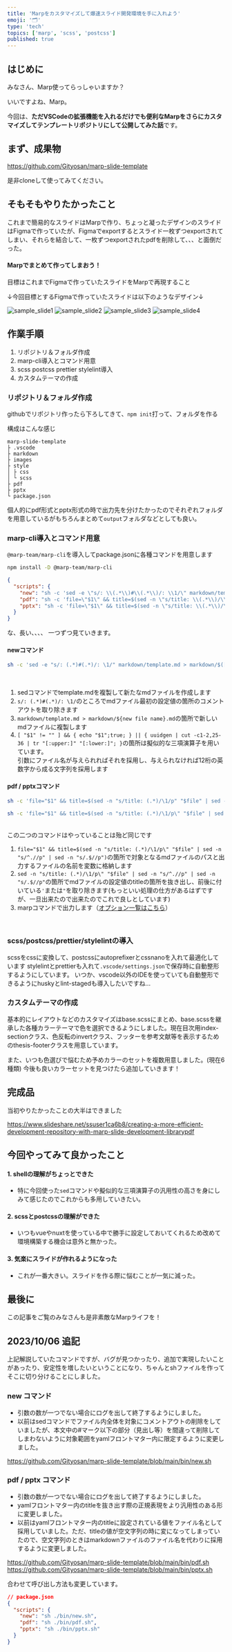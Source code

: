 ```yaml
---
title: 'Marpをカスタマイズして爆速スライド開発環境を手に入れよう'
emoji: '🗂'
type: 'tech'
topics: ['marp', 'scss', 'postcss']
published: true
---
```


## はじめに

みなさん、Marp使ってらっしゃいますか？

いいですよね、Marp。

今回は、**ただVSCodeの拡張機能を入れるだけでも便利なMarpをさらにカスタマイズしてテンプレートリポジトリにして公開してみた話**です。

## まず、成果物

https://github.com/Gityosan/marp-slide-template

是非cloneして使ってみてください。

## そもそもやりたかったこと

これまで簡易的なスライドはMarpで作り、ちょっと凝ったデザインのスライドはFigmaで作っていたが、Figmaでexportするとスライド一枚ずつexportされてしまい、それらを結合して、一枚ずつexportされたpdfを削除して、、、と面倒だった。

#### Marpでまとめて作ってしまおう！

目標はこれまでFigmaで作っていたスライドをMarpで再現すること

↓今回目標とするFigmaで作っていたスライドは以下のようなデザイン↓

![sample_slide1](/images/1786bc69b690bd/sample_slide1.png)
![sample_slide2](/images/1786bc69b690bd/sample_slide2.png)
![sample_slide3](/images/1786bc69b690bd/sample_slide3.png)
![sample_slide4](/images/1786bc69b690bd/sample_slide4.png)

## 作業手順

1. リポジトリ＆フォルダ作成
2. marp-cli導入とコマンド用意
3. scss postcss prettier stylelint導入
4. カスタムテーマの作成

### リポジトリ＆フォルダ作成

githubでリポジトリ作ったら下ろしてきて、`npm init`打って、フォルダを作る

構成はこんな感じ

```
marp-slide-template
├ .vscode
├ markdown
├ images
├ style
│ ├ css
│ └ scss
├ pdf
├ pptx
└ package.json
```

個人的にpdf形式とpptx形式の時で出力先を分けたかったのでそれぞれフォルダを用意しているがもちろんまとめて`output`フォルダなどとしても良い。

### marp-cli導入とコマンド用意

`@marp-team/marp-cli`を導入してpackage.jsonに各種コマンドを用意します

```bash
npm install -D @marp-team/marp-cli
```

```json
{
  "scripts": {
    "new": "sh -c 'sed -e \"s/: \\(.*\\)#\\(.*\\)/: \\1/\" markdown/template.md > markdown/$([ \"$1\" != \"\" ] && { echo \"$1\";true; } || { uuidgen | cut -c1-2,25-36 | tr \"[:upper:]\" \"[:lower:]\"; }).md' --",
    "pdf": "sh -c 'file=\"$1\" && title=$(sed -n \"s/title: \\(.*\\)/\\1/p\" \"$file\" | sed -n \"s/^.//p\" | sed -n \"s/.$//p\") && marp \"$file\" -o \"pdf/$title.pdf\"' --",
    "pptx": "sh -c 'file=\"$1\" && title=$(sed -n \"s/title: \\(.*\\)/\\1/p\" \"$file\" | sed -n \"s/^.//p\" | sed -n \"s/.$//p\") && marp \"$file\" -o \"pptx/$title.pptx\"' --"
  }
}
```

な、長い、、、、
一つずつ見ていきます。

#### newコマンド

```bash
sh -c 'sed -e "s/: (.*)#(.*)/: \1/" markdown/template.md > markdown/$([ "$1" != "" ] && { echo "$1";true; } || { uuidgen | cut -c1-2,25-36 | tr "[:upper:]" "[:lower:]"; }).md' --
```

<br>

1. sedコマンドでtemplate.mdを複製して新たなmdファイルを作成します
2. `s/: (.*)#(.*)/: \1/`のところでmdファイル最初の設定値の箇所のコメントアウトを取り除きます
3. `markdown/template.md > markdown/${new file name}.md`の箇所で新しいmdファイルに複製します
4. `[ "$1" != "" ] && { echo "$1";true; } || { uuidgen | cut -c1-2,25-36 | tr "[:upper:]" "[:lower:]"; }`の箇所は擬似的な三項演算子を用いています。<br>引数にファイル名が与えられればそれを採用し、与えられなければ12桁の英数字から成る文字列を採用します

#### pdf / pptxコマンド

```bash
sh -c 'file="$1" && title=$(sed -n "s/title: (.*)/\1/p" "$file" | sed -n "s/^.//p" | sed -n "s/.$//p") && marp "$file" -o "pdf/$title.pdf"' --
```

```bash
sh -c 'file="$1" && title=$(sed -n "s/title: (.*)/\1/p\" "$file" | sed -n "s/^.//p" | sed -n "s/.$//p") && marp "$file" -o "pptx/$title.pptx"' --
```

<br>
この二つのコマンドはやっていることは殆ど同じです

1. `file="$1" && title=$(sed -n "s/title: (.*)/\1/p\" "$file" | sed -n "s/^.//p" | sed -n "s/.$//p")`の箇所で対象となるmdファイルのパスと出力するファイルの名前を変数に格納します
2. `sed -n "s/title: (.*)/\1/p\" "$file" | sed -n "s/^.//p" | sed -n "s/.$//p"`の箇所でmdファイルの設定値のtitleの箇所を抜き出し、前後に付いている`'`または`"`を取り除きます(もっといい処理の仕方があるはずですが、一旦出来たので出来たのでこれで良しとしています)
3. marpコマンドで出力します（[オプション一覧はこちら](https://github.com/marp-team/marp-cli#options)）

<br>

### scss/postcss/prettier/stylelintの導入

scssをcssに変換して、postcssにautoprefixerとcssnanoを入れて最適化しています
stylelintとprettierも入れて`.vscode/settings.json`で保存時に自動整形するようにしています。
いつか、vscode以外のIDEを使っていても自動整形できるようにhuskyとlint-stagedも導入したいですね...

### カスタムテーマの作成

基本的にレイアウトなどのカスタマイズはbase.scssにまとめ、base.scssを継承した各種カラーテーマで色を選択できるようにしました。現在目次用index-sectionクラス、色反転のinvertクラス、フッターを参考文献等を表示するためのthesis-footerクラスを用意しています。

また、いつも色選びで悩むため予めカラーのセットを複数用意しました。(現在6種類)
今後も良いカラーセットを見つけたら追加していきます！

## 完成品

当初やりたかったことの大半はできました

https://www.slideshare.net/ssuser1ca6b8/creating-a-more-efficient-development-repository-with-marp-slide-development-librarypdf

## 今回やってみて良かったこと

#### 1. shellの理解がちょっとできた

- 特に今回使った`sed`コマンドや擬似的な三項演算子の汎用性の高さを身にしみて感じたのでこれからも多用していきたい。

#### 2. scssとpostcssの理解ができた

- いつもvueやnuxtを使っている中で勝手に設定しておいてくれるため改めて環境構築する機会は意外と無かった。

#### 3. 気楽にスライドが作れるようになった

- これが一番大きい。スライドを作る際に悩むことが一気に減った。

## 最後に

この記事をご覧のみなさんも是非素敵なMarpライフを！

## 2023/10/06 追記

上記解説していたコマンドですが、バグが見つかったり、追加で実現したいことがあったり、安定性を増したいということになり、ちゃんとshファイルを作ってそこに切り分けることにしました。

### new コマンド

- 引数の数が一つでない場合にログを出して終了するようにしました。
- 以前はsedコマンドでファイル内全体を対象にコメントアウトの削除をしていましたが、本文中の#マーク以下の部分（見出し等）を間違って削除してしまわないように対象範囲をyamlフロントマター内に限定するように変更しました。

https://github.com/Gityosan/marp-slide-template/blob/main/bin/new.sh

### pdf / pptx コマンド

- 引数の数が一つでない場合にログを出して終了するようにしました。
- yamlフロントマター内のtitleを抜き出す際の正規表現をより汎用性のある形に変更しました。
- 以前はyamlフロントマター内のtitleに設定されている値をファイル名として採用していました。ただ、titleの値が空文字列の時に変になってしまっていたので、空文字列のときはmarkdownファイルのファイル名を代わりに採用するように変更しました。

https://github.com/Gityosan/marp-slide-template/blob/main/bin/pdf.sh
https://github.com/Gityosan/marp-slide-template/blob/main/bin/pptx.sh

合わせて呼び出し方法も変更しています。

```json
// package.json
{
  "scripts": {
    "new": "sh ./bin/new.sh",
    "pdf": "sh ./bin/pdf.sh",
    "pptx": "sh ./bin/pptx.sh"
  }
}
```
